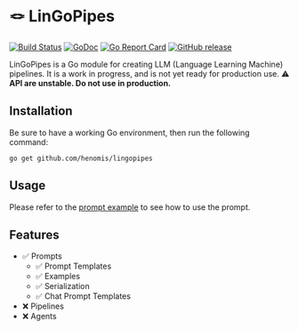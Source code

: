 # 🪢 LinGoPipes

[![Build Status](https://github.com/henomis/lingopipes/actions/workflows/release.yml/badge.svg)](https://github.com/henomis/lingopipes/actions/workflows/release.yml) [![GoDoc](https://godoc.org/github.com/henomis/lingopipes?status.svg)](https://godoc.org/github.com/henomis/lingopipes) [![Go Report Card](https://goreportcard.com/badge/github.com/henomis/lingopipes)](https://goreportcard.com/report/github.com/henomis/lingopipes) [![GitHub release](https://img.shields.io/github/release/henomis/lingopipes.svg)](https://github.com/henomis/lingopipes/releases)

LinGoPipes is a Go module for creating LLM (Language Learning Machine) pipelines. It is a work in progress, and is not yet ready for production use. :warning: **API are unstable. Do not use in production.**


## Installation
Be sure to have a working Go environment, then run the following command:

```
go get github.com/henomis/lingopipes
```

## Usage
Please refer to the [prompt example](prompt/examples/cmd/main.go) to see how to use the prompt.

## Features

- ✅ Prompts
    - ✅ Prompt Templates
    - ✅ Examples
    - ✅ Serialization
    - ✅ Chat Prompt Templates
- ❌ Pipelines
- ❌ Agents